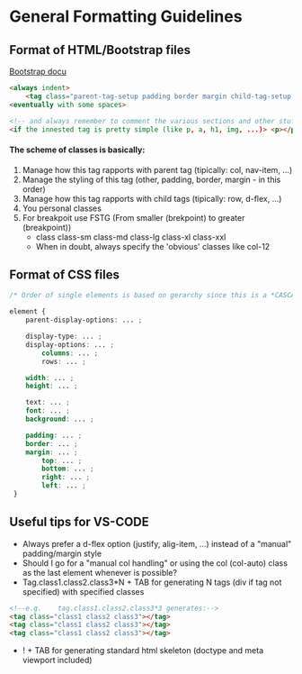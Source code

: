 # General Formatting Guidelines

## Format of HTML/Bootstrap files

[Bootstrap docu](https://getbootstrap.com/docs/5.2/getting-started/introduction/)

```html
<always indent>
    <tag class="parent-tag-setup padding border margin child-tag-setup gutter personalClass" id="..." style="..." href/src="..."></tag>
<eventually with some spaces>

<!-- and always remember to comment the various sections and other stuff! -->
<if the innested tag is pretty simple (like p, a, h1, img, ...)> <p></p> <you can eventually skip the indentation>
```

#### The scheme of classes is basically: 
1. Manage how this tag rapports with parent tag (tipically: col, nav-item, ...)
2. Manage the styling of this tag (other, padding, border, margin - in this order)
3. Manage how this tag rapports with child tags (tipically: row, d-flex, ...) 
4. You personal classes
5. For breakpoit use FSTG (From smaller (brekpoint) to greater (breakpoint))
    * class class-sm class-md class-lg class-xl class-xxl
    * When in doubt, always specify the 'obvious' classes like col-12

## Format of CSS files
```css
/* Order of single elements is based on gerarchy since this is a *CASCADE* style sheet */

element {
    parent-display-options: ... ;

    display-type: ... ;
    display-options: ... ;
        columns: ... ;
        rows: ... ;

    width: ... ;
    height: ... ;

    text: ... ;
    font: ... ;
    background: ... ;

    padding: ... ;
    border: ... ;
    margin: ... ;
        top: ... ;
        bottom: ... ;
        right: ... ;
        left: ... ;
 }

```

## Useful tips for VS-CODE

* Always prefer a d-flex option (justify, alig-item, ...) instead of a "manual" padding/margin style
* Should I go for a "manual col handling" or using the col (col-auto) class as the last element whenever is possible?
* Tag.class1.class2.class3*N + TAB for generating N tags (div if tag not specified) with specified classes
```html
<!--e.g.    tag.class1.class2.class3*3 generates:-->
<tag class="class1 class2 class3"></tag>
<tag class="class1 class2 class3"></tag>
<tag class="class1 class2 class3"></tag>
```
* ! + TAB for generating standard html skeleton (doctype and meta viewport included)